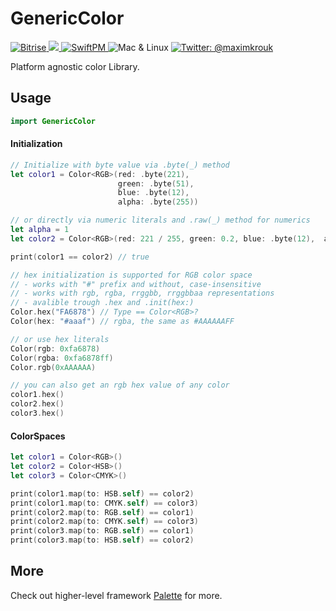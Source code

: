 # GenericColor

<p>
  <a href="https://www.bitrise.io">
        <img src="https://app.bitrise.io/app/a3a37bed689bd009/status.svg?token=BxXqBRMIFEZT29jbaixGpA&branch=master" alt="Bitrise"/>
    </a>
    <a href="https://swift.org">
        <img src="https://img.shields.io/badge/Swift-5.1-red.svg?logo=swift" />
    </a>
    <a href="https://swift.org/package-manager">
        <img src="https://img.shields.io/badge/SwiftPM-Compatible-brightgreen.svg?style=flat" alt="SwiftPM" />
    </a>
    <img src="https://img.shields.io/badge/Platforms-Mac & Linux-green.svg?style=flat" alt="Mac & Linux" />
    <a href="https://twitter.com/maximkrouk">
        <img src="https://img.shields.io/badge/twitter-@maximkrouk-blue.svg?logo=twitter&style=social" alt="Twitter: @maximkrouk"/>
    </a>
</p>

Platform agnostic color Library.

## Usage

```swift
import GenericColor
```

#### Initialization

```swift
// Initialize with byte value via .byte(_) method
let color1 = Color<RGB>(red: .byte(221),
                        green: .byte(51),
                        blue: .byte(12), 
                        alpha: .byte(255))

// or directly via numeric literals and .raw(_) method for numerics
let alpha = 1
let color2 = Color<RGB>(red: 221 / 255, green: 0.2, blue: .byte(12),  alpha: .raw(alpha))

print(color1 == color2) // true

// hex initialization is supported for RGB color space
// - works with "#" prefix and without, case-insensitive
// - works with rgb, rgba, rrggbb, rrggbbaa representations
// - avalible trough .hex and .init(hex:)
Color.hex("FA6878") // Type == Color<RGB>?
Color(hex: "#aaaf") // rgba, the same as #AAAAAAFF

// or use hex literals
Color(rgb: 0xfa6878)
Color(rgba: 0xfa6878ff)
Color.rgb(0xAAAAAA)

// you can also get an rgb hex value of any color
color1.hex()
color2.hex()
color3.hex()
```

#### ColorSpaces

```swift
let color1 = Color<RGB>()
let color2 = Color<HSB>()
let color3 = Color<CMYK>()

print(color1.map(to: HSB.self) == color2)
print(color1.map(to: CMYK.self) == color3)
print(color2.map(to: RGB.self) == color1)
print(color2.map(to: CMYK.self) == color3)
print(color3.map(to: RGB.self) == color1)
print(color3.map(to: HSB.self) == color2)
```

## More

Check out higher-level framework [Palette](https://github.com/MakeupStudio/Palette) for more.
